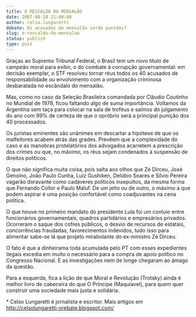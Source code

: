 ```yaml
---
title: O RESCALDO DO MENSALÃO 
date: 2007-08-28 21:00:00
author: celso.lungaretti
debate: Os acusados do mensalão serão punidos?
slug: o-rescaldo-do-mensalao
status: publish 
type: post
---
```


Graças ao Supremo Tribunal Federal, o Brasil tem um novo título de campeão moral para exibir, o do combate à corrupção governamental: em decisão exemplar, o STF resolveu tornar réus todos os 40 acusados de responsabilidade ou envolvimento com a organização criminosa desbaratada no escândalo do mensalão.   

Mas, como no caso da Seleção Brasileira comandada por Cláudio Coutinho no Mundial de 1978, ficou faltando algo de suma importância. Voltamos da Argentina sem taça para colocar na sala de troféus e saímos do julgamento do ano com 99% de certeza de que o opróbrio será a principal punição dos 40 processados.   

Os juristas eminentes são unânimes em descartar a hipótese de que os malfeitores acabem atrás das grades. Prevêem que a complexidade do caso e as manobras protelatórios dos advogados acarretem a prescrição dos crimes ou que, no máximo, os réus sejam condenados à suspensão de direitos políticos.   

O que não significa muita coisa, pois salta aos olhos que Zé Dirceu, José Genoíno, João Paulo Cunha, Luiz Gushiken, Delúbio Soares e Sílvio Pereira vagarão doravante como cadáveres políticos insepultos, da mesma forma que Fernando Collor e Paulo Maluf. De um jeito ou de outro, o máximo a que podem aspirar é uma posição confortável como coadjuvantes na cena política.   

O que houve no primeiro mandato do presidente Lula foi um conluio entre funcionários governamentais, quadros partidários e empresários privados. Ocorreram o saque dos cofres públicos, o desvio de recursos de estatais, concorrências fraudadas, favorecimentos indevidos, tudo isso para alimentar sabe-se lá que projeto mirabolante do ex-ministro Zé Dirceu.   

O fato é que a dinheirama toda acumulada pelo PT com esses expedientes ilegais excedia em muito o necessário para a compra de apoio político no Congresso Nacional. E as investigações nem de longe chegaram ao âmago da questão.   

Para a esquerda, fica a lição de que Moral e Revolução (Trotsky) ainda é melhor livro de cabeceira do que O Príncipe (Maquiavel), para quem quer construir uma sociedade mais justa e solidária.   

\* Celso Lungaretti é jornalista e escritor. Mais artigos em http://celsolungaretti-orebate.blogspot.com/
